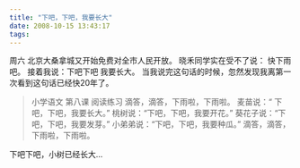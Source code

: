 ```yaml
---
title: "下吧，下吧，我要长大"
date: 2008-10-15 13:43:17
tags:
---
```


周六 北京大桑拿城又开始免费对全市人民开放。 晓禾同学实在受不了说： 快下雨吧。 接着我说：下吧下吧 我要长大。 当我说完这句话的时候，忽然发现我离第一次看到这句话已经快20年了。

> 小学语文 第八课 阅读练习 滴答，滴答，下雨啦，下雨啦。 麦苗说：“ 下吧，下吧，我要长大。” 桃树说：“下吧，下吧，我要开花。” 葵花子说：“下吧，下吧，我要发芽。” 小弟弟说：“下吧，下吧，我要种瓜。” 滴答，滴答，下雨啦，下雨啦。

下吧下吧，小树已经长大...